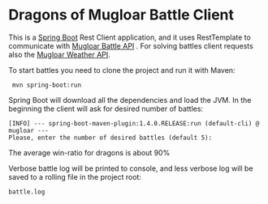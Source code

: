 # Dragons of Mugloar Battle Client

This is a [Spring Boot](https://spring.io/) Rest Client application, and it uses RestTemplate to communicate with [Mugloar Battle API](http://www.dragonsofmugloar.com/api) . For solving battles client requests also the [Mugloar Weather API](http://www.dragonsofmugloar.com/weather).

To start battles you need to clone the project and run it with Maven:

     mvn spring-boot:run
Spring Boot will download all the dependencies and load the JVM. 
In the beginning the client will ask for desired number of battles:

    [INFO] --- spring-boot-maven-plugin:1.4.0.RELEASE:run (default-cli) @ mugloar ---
    Please, enter the number of desired battles (default 5):

The average win-ratio for dragons is about 90%

Verbose battle log will be printed to console, and less verbose log will be saved to a rolling file in the project root:

    battle.log
